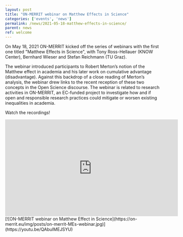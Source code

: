```yaml
---
layout: post
title: "ON-MERRIT webinar on Matthew Effects in Science"
categories: ['events', 'news']
permalink: /news/2021-05-18-matthew-effects-in-science/
parent: news
ref: welcome
---
```

On May 18, 2021 ON-MERRIT kicked off the series of webinars with the first one titled "Matthew Effects in Science", with Tony Ross-Hellauer (KNOW Center), Bernhard Wieser and Stefan Reichmann (TU Graz).

The webinar introduced participants to Robert Merton’s notion of the Matthew effect in academia and his later work on cumulative advantage (disadvantage). Against this backdrop of a close reading of Merton’s analysis, the webinar drew links to the recent reception of these two concepts in the Open Science discourse. The webinar is related to research activities in ON-MERRIT, an EC-funded project to investigate how and if open and responsible research practices could mitigate or worsen existing inequalities in academia.

Watch the recordings!

<div class="responsive-embed">
  <iframe width="560" height="315" src="https://www.youtube.com/embed/QAbuIMEJSYU" title="YouTube video player" frameborder="0" allow="accelerometer; autoplay; clipboard-write; encrypted-media; gyroscope; picture-in-picture" allowfullscreen></iframe>
</div>
[![ON-MERRIT webinar on Matthew Effect in Science](https://on-merrit.eu/img/posts/on-merrit-MEs-webinar.jpg)](https://youtu.be/QAbuIMEJSYU)
